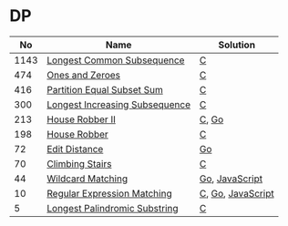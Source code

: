 # DP
| No | Name | Solution |
| -- | -- | -- |
1143 | [Longest Common Subsequence](https://leetcode.cn/problems/Longest-Common-Subsequence) | [C](../.././solutions/algrithoms/Longest%20Common%20Subsequence/dp.c)
474 | [Ones and Zeroes](https://leetcode.cn/problems/Ones-and-Zeroes) | [C](../.././solutions/algrithoms/Ones%20and%20Zeroes/dp.c)
416 | [Partition Equal Subset Sum](https://leetcode.cn/problems/Partition-Equal-Subset-Sum) | [C](../.././solutions/algrithoms/Partition%20Equal%20Subset%20Sum/dp.c)
300 | [Longest Increasing Subsequence](https://leetcode.cn/problems/Longest-Increasing-Subsequence) | [C](../.././solutions/algrithoms/Longest%20Increasing%20Subsequence/dp.c)
213 | [House Robber II](https://leetcode.cn/problems/House-Robber-II) | [C](../.././solutions/algrithoms/House%20Robber%20II/dp.c), [Go](../.././solutions/algrithoms/House%20Robber%20II/dp.go)
198 | [House Robber](https://leetcode.cn/problems/House-Robber) | [C](../.././solutions/algrithoms/House%20Robber/dp.c)
72 | [Edit Distance](https://leetcode.cn/problems/Edit-Distance) | [Go](../.././solutions/algrithoms/Edit%20Distance/dp.go)
70 | [Climbing Stairs](https://leetcode.cn/problems/Climbing-Stairs) | [C](../.././solutions/algrithoms/Climbing%20Stairs/dp.c)
44 | [Wildcard Matching](https://leetcode.cn/problems/Wildcard-Matching) | [Go](../.././solutions/algrithoms/Wildcard%20Matching/dp.go), [JavaScript](../.././solutions/algrithoms/Wildcard%20Matching/dp.js)
10 | [Regular Expression Matching](https://leetcode.cn/problems/Regular-Expression-Matching) | [C](../.././solutions/algrithoms/Regular%20Expression%20Matching/dp.c), [Go](../.././solutions/algrithoms/Regular%20Expression%20Matching/dp.go), [JavaScript](../.././solutions/algrithoms/Regular%20Expression%20Matching/dp.js)
5 | [Longest Palindromic Substring](https://leetcode.cn/problems/Longest-Palindromic-Substring) | [C](../.././solutions/algrithoms/Longest%20Palindromic%20Substring/dp.c)

